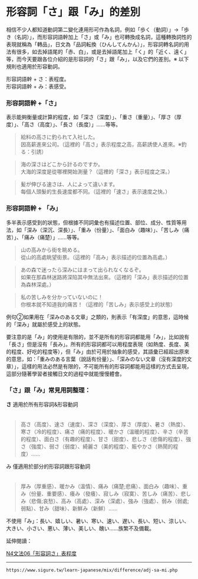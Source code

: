 # 形容詞「さ」跟「み」的差別

相信不少人都知道動詞第二變化連用形可作為名詞，例如「歩く（動詞）」→「歩き（名詞）」，而形容詞語幹加上「さ」或「み」也可轉換成名詞，這種轉換詞性的表現就稱為「轉品」，日文為「品詞転換（ひんしてんかん）」，形容詞轉名詞的用法有很多，如去掉語尾的「赤、白」，或是去掉語尾加上「く」的「近く、遠く」等，而今天要跟各位介紹的是形容詞的「さ」跟「み」，以及它們的差別。※ 以下規則也適用於形容動詞。 

形容詞語幹 + さ：表程度。  
形容詞語幹 + み：表感受。

### 形容詞語幹 +「さ」

表示能夠衡量或計算的程度，如「深さ（深度）」、「重さ（重量）」、「厚さ（厚度）」、「高さ（高度）」、「長さ（長度）」......等等。

>給料の高さに釣られて入社した。  
因高薪進來公司。（這裡的「高さ」表示程度之高，高薪誘使人進來。※釣る：引誘）

>海の深さはどこから計るのですか。  
大海的深度是從哪裡開始測量？（這裡的「深さ」表示程度之深。）

>髪が伸びる速さは、人によって違います。  
每個人頭髮的生長速度都不同。（這裡的「速さ」表示速度之快。）

### 形容詞語幹 + 「み」

多半表示感受到的狀態，但根據不同詞彙也有描述位置、部位、成分、性質等用法，如「深み（深沉、深長）」、「重み（份量）」、「面白み（趣味）」、「苦しみ（痛苦）」、「痛み（痛楚）」......等等。

>山の高みから街を眺める。  
從山的高處眺望街景。（這裡的「高み」表示描述的位置為高處。） 

>あの森で迷ったら深みにはまって出られなくなるぞ。  
如果在那森林迷路將深陷其中無法出來。（這裡的「深み」表示描述的位置為森林深處。）

>私の苦しみを分かっていないのに！  
你根本就不知道我的痛苦！（這裡的「苦しみ」表示感受上的狀態）

例句②如果用在「深みのある文章」之類的，則表示「有深度」的意思，這時候的「深み」就屬於感受上的狀態。　

要注意的是「み」的使用是有限的，並不是所有的形容詞都能用「み」，比如說有「長さ」但是沒有「長み」。所有的形容詞都可以用程度表現（如熱度、長度、美的程度、好吃的程度等），但「み」由於可用於抽象的感受，其語彙已經超出原來的意思，如：「重みのある言葉（說話有份量）」、「深みのない文章（沒有深度的文章）」，這樣的用法必然是有限的，不可能所有的形容詞都能用這樣的方式去呈現，這部分隨著學習者接觸日文的過程中就能慢慢體會。

### 「さ」跟「み」常見用詞整理：

**さ** 適用於所有形容詞&形容動詞  
　  
>高さ（高度）、速さ（速度）、深さ（深度）、厚さ（厚度）、暑さ（熱度）、寒さ（冷的程度）、痛さ（痛的程度）、暖かさ（溫暖的程度）、辛さ（辛苦的程度）、面白さ（有趣的程度）、甘さ（甜度）、悲しさ（悲傷的程度）、強さ（強度）、弱さ（弱度）、綺麗さ（美的程度）、賑やかさ（熱鬧的程度）......

み 僅適用於部分的形容詞跟形容動詞  
　  
>厚み（厚重感）、暖かみ（溫情）、痛み（痛楚;悲痛）、面白み（趣味）、重み（份量、重要感）、癢み（發癢）、寂しみ（寂寞）、苦しみ（痛苦）、悲しみ（悲傷;哀愁）、高み（高處）、深み（深處）、強み（強處）、弱み（弱處;弱點）、甘み（甜味）、新鮮み（新鮮）......

不使用「み」：長い、嬉しい、暑い、寒い、速い、遅い、長い、短い、涼しい、大きい、小さい、悪い、薄い、美しい、醜い……族繁不及備載。

延伸閱讀：

[N4文法06「形容詞さ」表程度](https://www.sigure.tw/learn-japanese/grammar/n4/06.php)

---
`https://www.sigure.tw/learn-japanese/mix/difference/adj-sa-mi.php`